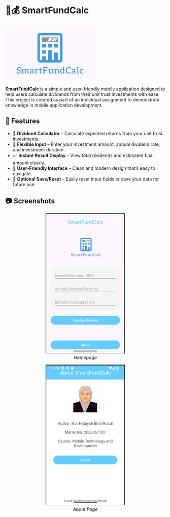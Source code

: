 # 📱💰 SmartFundCalc

![Main Screen](MobileApp/logo_app.png)

**SmartFundCalc** is a simple and user-friendly mobile application designed to help users calculate dividends from their unit trust investments with ease. This project is created as part of an individual assignment to demonstrate knowledge in mobile application development.

## 📌 Features

- 🔢 **Dividend Calculator** – Calculate expected returns from your unit trust investments.
- 💸 **Flexible Input** – Enter your investment amount, annual dividend rate, and investment duration.
- 📈 **Instant Result Display** – View total dividends and estimated final amount clearly.
- 📱 **User-Friendly Interface** – Clean and modern design that’s easy to navigate.
- 💾 **Optional Save/Reset** – Easily reset input fields or save your data for future use.

## 📷 Screenshots

<p align="center">
  <img src="MobileApp/HomepageApp.png" alt="Homepage Screenshot" width="250" />
  <br><em>Homepage</em>
</p>

<p align="center">
  <img src="MobileApp/AboutApp.png" alt="About Page Screenshot" width="250" />
  <br><em>About Page</em>
</p>
